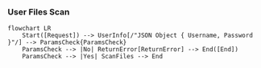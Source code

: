 ### User Files Scan

```mermaid
flowchart LR
	Start([Request]) --> UserInfo[/"JSON Object { Username, Password }"/] --> ParamsCheck{ParamsCheck}
	ParamsCheck --> |No| ReturnError[ReturnError] --> End([End])
	ParamsCheck --> |Yes| ScanFiles --> End
```



